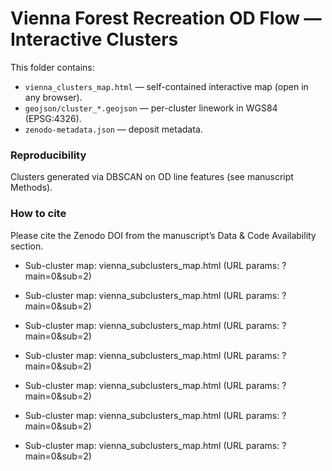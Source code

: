 # Vienna Forest Recreation OD Flow — Interactive Clusters

This folder contains:
- `vienna_clusters_map.html` — self-contained interactive map (open in any browser).
- `geojson/cluster_*.geojson` — per-cluster linework in WGS84 (EPSG:4326).
- `zenodo-metadata.json` — deposit metadata.

### Reproducibility
Clusters generated via DBSCAN on OD line features (see manuscript Methods).

### How to cite
Please cite the Zenodo DOI from the manuscript’s Data & Code Availability section.

- Sub-cluster map: vienna_subclusters_map.html (URL params: ?main=0&sub=2)

- Sub-cluster map: vienna_subclusters_map.html (URL params: ?main=0&sub=2)

- Sub-cluster map: vienna_subclusters_map.html (URL params: ?main=0&sub=2)

- Sub-cluster map: vienna_subclusters_map.html (URL params: ?main=0&sub=2)

- Sub-cluster map: vienna_subclusters_map.html (URL params: ?main=0&sub=2)

- Sub-cluster map: vienna_subclusters_map.html (URL params: ?main=0&sub=2)

- Sub-cluster map: vienna_subclusters_map.html (URL params: ?main=0&sub=2)
